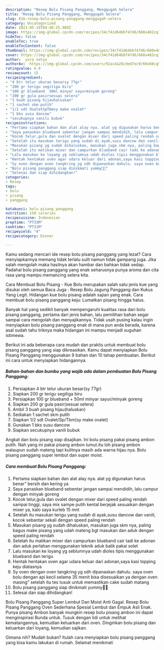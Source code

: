 ```yaml
---
description: "Resep Bolu Pisang Panggang, Menggugah Selera"
title: "Resep Bolu Pisang Panggang, Menggugah Selera"
slug: 816-resep-bolu-pisang-panggang-menggugah-selera
category: Uncategorized
date: 2021-05-16T04:48:25.989Z
image: https://img-global.cpcdn.com/recipes/34cf41d64bbf47d6/680x482cq70/bolu-pisang-panggang-foto-resep-utama.jpg
hideToc: false
enableToc: true
enableTocContent: false
thumbnail: https://img-global.cpcdn.com/recipes/34cf41d64bbf47d6/680x482cq70/bolu-pisang-panggang-foto-resep-utama.jpg
cover: https://img-global.cpcdn.com/recipes/34cf41d64bbf47d6/680x482cq70/bolu-pisang-panggang-foto-resep-utama.jpg
author:  yura setya
authorAv:  https://img-global.cpcdn.com/users/92ac4a28cded7ec9/60x60cq50/avatar.jpg
ratingvalue: 4.9
reviewcount: 15
recipeingredient:
- "4 btr telur ukuran besarsy 77gr"
- "200 gr terigu segitiga biru"
- "100 gr blueband  50ml minyar sayurminyak goreng"
- "200 gr gula pasirsesuai selera"
- "3 buah pisang hijauhaluskan"
- "1 sachet skm putih"
- "1/2 sdt OvaletSpTbmsy make ovalet"
- "1 bks susu dancow"
- "secukupnya vanili bubuk"
recipeinstructions:
- "Pertama siapkan bahan dan alat alay nya. alat yg digunakan harus benar” bersih dan kering ya"
- "Saya panaskan blueband sebentar jangan sampai mendidih, lalu campur dengan minyak goreng"
- "Kocok telur,gula dan ovalet dengan mixer dari speed paling rendah sampai tinggi, saya mix sampe putih kental berjejak sesuaikan dengan mixer ya, kalo saya kurleb 15 mnt"
- "Setelah itu masukan terigu yang sudah di ayak,susu dancow dan vanili, kocok sebantar sekali dengan speed paling rendah"
- "Masukan pisang yg sudah dihaluskan, masukan juga skm nya, paling bagus make pisang yang udah mateng bgt masukan dan aduk dengan speed paling rendah"
- "Setelah itu matikan mixer dan campurkan blueband cair tadi ke adonan dan aduk perlahan menggunakan teknik aduk balik pakai solet"
- "Lalu masukan ke loyang yg seblumnya udah dioles tipis menggunakan blueband dan terigu"
- "Hentak hentakan oven agar udara keluar dari adonan,saya kasi topping keju diatasnya"
- "Sy oven dengan oven tangkring yg sdh dipanaskan dahulu. saya oven bolu dengan api kecil selama 35 menit bisa disesuaikan ya dengan oven masing” setelah itu tes tusuk untuk memastikan cake sudah matang"
- "Bolu pisang panggang siap dinikmati yummy🤤🤗"
- "Selesai dan siap dihidangkan!"
categories:
- Resep
tags:
- bolu
- pisang
- panggang

katakunci: bolu pisang panggang 
nutrition: 150 calories
recipecuisine: Indonesian
preptime: "PT33M"
cooktime: "PT31M"
recipeyield: "4"
recipecategory: Dinner

---
```



Kamu sedang mencari ide resep bolu pisang panggang yang lezat? Cara menyiapkannya memang tidak terlalu sulit namun tidak gampang juga. Jika salah mengolah maka hasilnya akan hambar dan bahkan tidak sedap. Padahal bolu pisang panggang yang enak seharusnya punya aroma dan cita rasa yang mampu memancing selera kita.


Cara Membuat Bolu Pisang - Kue Bolu merupakan salah satu jenis kue yang disukai oleh semua Baca Juga : Resep Bolu Jagung Panggang dan Kukus Yang Legit. Hidangan kue bolu pisang adalah sajian yang enak. Cara membuat bolu pisang panggang keju: Lumatkan pisang hingga halus.

Banyak hal yang sedikit banyak mempengaruhi kualitas rasa dari bolu pisang panggang, pertama dari jenis bahan, lalu pemilihan bahan segar sampai cara mengolah dan menyajikannya. Tidak usah pusing kalau ingin menyiapkan bolu pisang panggang enak di mana pun anda berada, karena asal sudah tahu triknya maka hidangan ini mampu menjadi suguhan istimewa.


Berikut ini ada beberapa cara mudah dan praktis untuk membuat bolu pisang panggang yang siap dikreasikan. Kamu dapat menyiapkan Bolu Pisang Panggang menggunakan 9 bahan dan 10 tahap pembuatan. Berikut ini cara untuk menyiapkan hidangannya.

<!--inarticleads1-->

##### Bahan-bahan dan bumbu yang wajib ada dalam pembuatan Bolu Pisang Panggang:

1. Persiapkan 4 btr telur ukuran besar(sy 77gr)
1. Siapkan 200 gr terigu segitiga biru
1. Persiapkan 100 gr blueband + 50ml minyar sayur/minyak goreng
1. Siapkan 200 gr gula pasir(sesuai selera)
1. Ambil 3 buah pisang hijau(haluskan)
1. Sediakan 1 sachet skm putih
1. Siapkan 1/2 sdt Ovalet/Sp/Tbm(sy make ovalet)
1. Gunakan 1 bks susu dancow
1. Siapkan secukupnya vanili bubuk


Angkat dan bolu pisang siap disajikan. Ini bolu pisang pakai pisang ambon putih. Nah yang ini pakai pisang ambon lumut.itu loh pisang ambon walaupun sudah mateng tapi kulitnya masih ada warna hijau nya. Bolu pisang panggang super lembut dan super moist. 

<!--inarticleads2-->

##### Cara membuat Bolu Pisang Panggang:

1. Pertama siapkan bahan dan alat alay nya. alat yg digunakan harus benar” bersih dan kering ya
1. Saya panaskan blueband sebentar jangan sampai mendidih, lalu campur dengan minyak goreng
1. Kocok telur,gula dan ovalet dengan mixer dari speed paling rendah sampai tinggi, saya mix sampe putih kental berjejak sesuaikan dengan mixer ya, kalo saya kurleb 15 mnt
1. Setelah itu masukan terigu yang sudah di ayak,susu dancow dan vanili, kocok sebantar sekali dengan speed paling rendah
1. Masukan pisang yg sudah dihaluskan, masukan juga skm nya, paling bagus make pisang yang udah mateng bgt masukan dan aduk dengan speed paling rendah
1. Setelah itu matikan mixer dan campurkan blueband cair tadi ke adonan dan aduk perlahan menggunakan teknik aduk balik pakai solet
1. Lalu masukan ke loyang yg seblumnya udah dioles tipis menggunakan blueband dan terigu
1. Hentak hentakan oven agar udara keluar dari adonan,saya kasi topping keju diatasnya
1. Sy oven dengan oven tangkring yg sdh dipanaskan dahulu. saya oven bolu dengan api kecil selama 35 menit bisa disesuaikan ya dengan oven masing” setelah itu tes tusuk untuk memastikan cake sudah matang
1. Bolu pisang panggang siap dinikmati yummy🤤🤗
1. Selesai dan siap dihidangkan!

Bolu Pisang Panggang Super Lembut Dan Moist Anti Gagal. Resep Bolu Pisang Panggang Oven Sederhana Spesial Lembut dan Empuk Asli Enak. Punya pisang Ambon banyak mungkin resep bolu pisang ambon ini dapat menginspirasi Bunda untuk. Tusuk dengan lidi untuk melihat kematangannya, kemudian keluarkan dari oven. Dinginkan bolu pisang dan keluarkan dari loyang, kemudian sajikan. 

Gimana nih? Mudah bukan? Itulah cara menyiapkan bolu pisang panggang yang bisa kamu lakukan di rumah. Selamat menikmati
